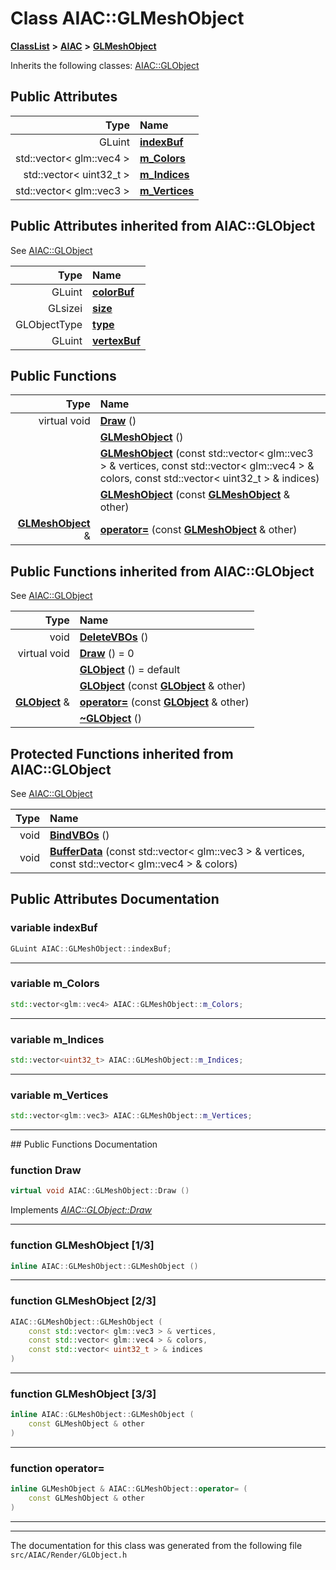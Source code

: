 

# Class AIAC::GLMeshObject



[**ClassList**](annotated.md) **>** [**AIAC**](namespaceAIAC.md) **>** [**GLMeshObject**](classAIAC_1_1GLMeshObject.md)








Inherits the following classes: [AIAC::GLObject](classAIAC_1_1GLObject.md)






















## Public Attributes

| Type | Name |
| ---: | :--- |
|  GLuint | [**indexBuf**](#variable-indexbuf)  <br> |
|  std::vector&lt; glm::vec4 &gt; | [**m\_Colors**](#variable-m_colors)  <br> |
|  std::vector&lt; uint32\_t &gt; | [**m\_Indices**](#variable-m_indices)  <br> |
|  std::vector&lt; glm::vec3 &gt; | [**m\_Vertices**](#variable-m_vertices)  <br> |


## Public Attributes inherited from AIAC::GLObject

See [AIAC::GLObject](classAIAC_1_1GLObject.md)

| Type | Name |
| ---: | :--- |
|  GLuint | [**colorBuf**](classAIAC_1_1GLObject.md#variable-colorbuf)  <br> |
|  GLsizei | [**size**](classAIAC_1_1GLObject.md#variable-size)  <br> |
|  GLObjectType | [**type**](classAIAC_1_1GLObject.md#variable-type)  <br> |
|  GLuint | [**vertexBuf**](classAIAC_1_1GLObject.md#variable-vertexbuf)  <br> |






























## Public Functions

| Type | Name |
| ---: | :--- |
| virtual void | [**Draw**](#function-draw) () <br> |
|   | [**GLMeshObject**](#function-glmeshobject-13) () <br> |
|   | [**GLMeshObject**](#function-glmeshobject-23) (const std::vector&lt; glm::vec3 &gt; & vertices, const std::vector&lt; glm::vec4 &gt; & colors, const std::vector&lt; uint32\_t &gt; & indices) <br> |
|   | [**GLMeshObject**](#function-glmeshobject-33) (const [**GLMeshObject**](classAIAC_1_1GLMeshObject.md) & other) <br> |
|  [**GLMeshObject**](classAIAC_1_1GLMeshObject.md) & | [**operator=**](#function-operator) (const [**GLMeshObject**](classAIAC_1_1GLMeshObject.md) & other) <br> |


## Public Functions inherited from AIAC::GLObject

See [AIAC::GLObject](classAIAC_1_1GLObject.md)

| Type | Name |
| ---: | :--- |
|  void | [**DeleteVBOs**](classAIAC_1_1GLObject.md#function-deletevbos) () <br> |
| virtual void | [**Draw**](classAIAC_1_1GLObject.md#function-draw) () = 0<br> |
|   | [**GLObject**](classAIAC_1_1GLObject.md#function-globject-12) () = default<br> |
|   | [**GLObject**](classAIAC_1_1GLObject.md#function-globject-22) (const [**GLObject**](classAIAC_1_1GLObject.md) & other) <br> |
|  [**GLObject**](classAIAC_1_1GLObject.md) & | [**operator=**](classAIAC_1_1GLObject.md#function-operator) (const [**GLObject**](classAIAC_1_1GLObject.md) & other) <br> |
|   | [**~GLObject**](classAIAC_1_1GLObject.md#function-globject) () <br> |
















































## Protected Functions inherited from AIAC::GLObject

See [AIAC::GLObject](classAIAC_1_1GLObject.md)

| Type | Name |
| ---: | :--- |
|  void | [**BindVBOs**](classAIAC_1_1GLObject.md#function-bindvbos) () <br> |
|  void | [**BufferData**](classAIAC_1_1GLObject.md#function-bufferdata) (const std::vector&lt; glm::vec3 &gt; & vertices, const std::vector&lt; glm::vec4 &gt; & colors) <br> |






## Public Attributes Documentation




### variable indexBuf 

```C++
GLuint AIAC::GLMeshObject::indexBuf;
```




<hr>



### variable m\_Colors 

```C++
std::vector<glm::vec4> AIAC::GLMeshObject::m_Colors;
```




<hr>



### variable m\_Indices 

```C++
std::vector<uint32_t> AIAC::GLMeshObject::m_Indices;
```




<hr>



### variable m\_Vertices 

```C++
std::vector<glm::vec3> AIAC::GLMeshObject::m_Vertices;
```




<hr>
## Public Functions Documentation




### function Draw 

```C++
virtual void AIAC::GLMeshObject::Draw () 
```



Implements [*AIAC::GLObject::Draw*](classAIAC_1_1GLObject.md#function-draw)


<hr>



### function GLMeshObject [1/3]

```C++
inline AIAC::GLMeshObject::GLMeshObject () 
```




<hr>



### function GLMeshObject [2/3]

```C++
AIAC::GLMeshObject::GLMeshObject (
    const std::vector< glm::vec3 > & vertices,
    const std::vector< glm::vec4 > & colors,
    const std::vector< uint32_t > & indices
) 
```




<hr>



### function GLMeshObject [3/3]

```C++
inline AIAC::GLMeshObject::GLMeshObject (
    const GLMeshObject & other
) 
```




<hr>



### function operator= 

```C++
inline GLMeshObject & AIAC::GLMeshObject::operator= (
    const GLMeshObject & other
) 
```




<hr>

------------------------------
The documentation for this class was generated from the following file `src/AIAC/Render/GLObject.h`

